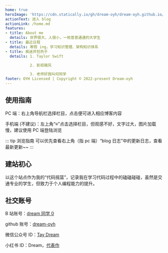 ```yaml
---
home: true
heroImage: 'https://cdn.statically.io/gh/dream-oyh/dream-oyh.github.io/images/logo_2023.jpg'
actionText: 进入 blog
actionLink: /home.md
features:
- title: About me
  details: 世界很大，人很小，一枚普普通通的大学生
- title: 最近日程
  details: 寒假 ing，学习知识管理、架构知识体系
- title: 痴迷并狂热于
  details: 1. Taylor Swift

           2. 影视飓风

           3. 老师好我叫何同学
footer: OYH Licensed | Copyright © 2022-present Dream-oyh
---
```


## 使用指南

PC 端：右上角导航栏选择栏目，点击便可进入相应博客内容

手机端 (不建议)：左上角“&equiv;”点击选择栏目，但观感不好，文字过大，图片加载慢，建议使用 PC 端登陆浏览

::: tip 浏览指南
可以优先查看右上角（指 pc 端）“blog 日志”中的更新日志，查看最新更新~~
:::

## 建站初心

以这个站点作为我的“代码摇篮”，记录我在学习代码过程中的磕磕碰碰，虽然是交通专业的学生，但致力于个人编程能力的提升。

## 社交账号

B 站账号：[dream 同学 0](https://space.bilibili.com/1901628168?spm_id_from=333.1007.0.0)

github 账号：[dream-oyh](https://github.com/dream-oyh)

微信公众号 ID：[Tay Dream](https://mp.weixin.qq.com/s/1RJsBxf1yf5aGAzjEWKtZg)

小红书 ID：Dream，[代表作](http://xhslink.com/45OhYA)